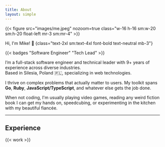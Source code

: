 ```yaml
---
title: About
layout: simple
---
```


{{< figure src="images/me.jpeg" nozoom=true class="w-16 h-16 sm:w-20 sm:h-20 float-left mr-3 sm:mr-4" >}}

Hi, I'm Mike! 👋
{class="text-2xl sm:text-4xl font-bold text-neutral mb-3"}

{{< badges "Software Engineer" "Tech Lead" >}}

I’m a full-stack software engineer and technical leader with 9+ years of experience
across diverse industries.\
Based in Silesia, Poland 🇵🇱, specializing in web technologies.

I thrive on complex problems that actually matter to users.
My toolkit spans __Go__, __Ruby__, __JavaScript/TypeScript__, and whatever else gets the job done.

When not coding, I'm usually playing video games, reading any weird fiction book I can get my hands on, speedcubing,
or experimenting in the kitchen with my beautiful fiancée.

---

## Experience

{{< work >}}
